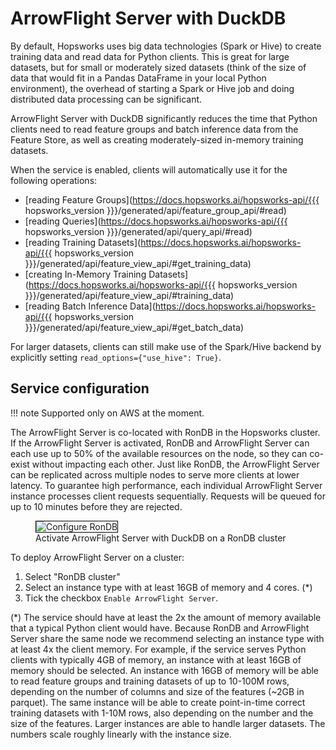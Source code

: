 # ArrowFlight Server with DuckDB
By default, Hopsworks uses big data technologies (Spark or Hive) to create training data and read data for Python clients.
This is great for large datasets, but for small or moderately sized datasets (think of the size of data that would fit in a Pandas
DataFrame in your local Python environment), the overhead of starting a Spark or Hive job and doing distributed data processing can be significant.

ArrowFlight Server with DuckDB significantly reduces the time that Python clients need to read feature groups
and batch inference data from the Feature Store, as well as creating moderately-sized in-memory training datasets.

When the service is enabled, clients will automatically use it for the following operations:

- [reading Feature Groups](https://docs.hopsworks.ai/hopsworks-api/{{{ hopsworks_version }}}/generated/api/feature_group_api/#read)
- [reading Queries](https://docs.hopsworks.ai/hopsworks-api/{{{ hopsworks_version }}}/generated/api/query_api/#read)
- [reading Training Datasets](https://docs.hopsworks.ai/hopsworks-api/{{{ hopsworks_version }}}/generated/api/feature_view_api/#get_training_data)
- [creating In-Memory Training Datasets](https://docs.hopsworks.ai/hopsworks-api/{{{ hopsworks_version }}}/generated/api/feature_view_api/#training_data)
- [reading Batch Inference Data](https://docs.hopsworks.ai/hopsworks-api/{{{ hopsworks_version }}}/generated/api/feature_view_api/#get_batch_data)

For larger datasets, clients can still make use of the Spark/Hive backend by explicitly setting
`read_options={"use_hive": True}`.

## Service configuration

!!! note
    Supported only on AWS at the moment.

The ArrowFlight Server is co-located with RonDB in the Hopsworks cluster.
If the ArrowFlight Server is activated, RonDB and ArrowFlight Server can each use up to 50%
of the available resources on the node, so they can co-exist without impacting each other.
Just like RonDB, the ArrowFlight Server can be replicated across multiple nodes to serve more clients at lower latency.
To guarantee high performance, each individual ArrowFlight Server instance processes client requests sequentially.
Requests will be queued for up to 10 minutes before they are rejected.

<p align="center">
  <figure>
    <img style="border: 1px solid #000" src="../../../assets/images/setup_installation/managed/common/arrowflight_rondb.png" alt="Configure RonDB">
    <figcaption>Activate ArrowFlight Server with DuckDB on a RonDB cluster</figcaption>
  </figure>
</p>

To deploy ArrowFlight Server on a cluster:

1. Select "RonDB cluster"
2. Select an instance type with at least 16GB of memory and 4 cores. (*)
3. Tick the checkbox `Enable ArrowFlight Server`.

(*) The service should have at least the 2x the amount of memory available that a typical Python client would have.
  Because RonDB and ArrowFlight Server share the same node we recommend selecting an instance type with at least 4x the
  client memory. For example, if the service serves Python clients with typically 4GB of memory,
  an instance with at least 16GB of memory should be selected.
  An instance with 16GB of memory will be able to read feature groups and training datasets of up to 10-100M rows,
  depending on the number of columns and size of the features (~2GB in parquet). The same instance will be able to create
  point-in-time correct training datasets with 1-10M rows, also depending on the number and the size of the features.
  Larger instances are able to handle larger datasets. The numbers scale roughly linearly with the instance size.

